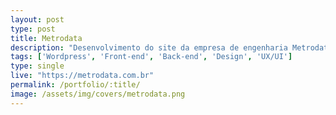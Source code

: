 ```yaml
---
layout: post
type: post
title: Metrodata
description: "Desenvolvimento do site da empresa de engenharia Metrodata."
tags: ['Wordpress', 'Front-end', 'Back-end', 'Design', 'UX/UI']
type: single
live: "https://metrodata.com.br"
permalink: /portfolio/:title/
image: /assets/img/covers/metrodata.png
---
```

